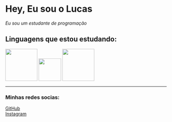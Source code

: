 # Hey, Eu sou o Lucas
    
*Eu sou um estudante de programação*

## Linguagens que estou estudando:
   <p>
   <img width="100px"  src="https://upload.wikimedia.org/wikipedia/commons/thumb/6/61/HTML5_logo_and_wordmark.svg/1200px-HTML5_logo_and_wordmark.svg.png">    
   <img width="70px"  src="https://wikiimg.tojsiabtv.com/wikipedia/commons/thumb/d/d5/CSS3_logo_and_wordmark.svg/1200px-CSS3_logo_and_wordmark.svg.png">        
   <img width="100px"  src="https://cdn.iconscout.com/icon/free/png-256/javascript-2038874-1720087.png">
   </p>
   
***

### Minhas redes socias:
   [GitHub](https://github.com/klucasnunes) \
   [Instagram](https://Instagram.com/klucas.nunes)


